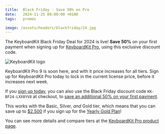 ```yaml
---
title:  Black Friday - Save 50% on Pro
date:   2024-11-25 08:00:00 +0100
tags:   promos

image: /assets/headers/blackfriday/24.jpg
---
```


The KeyboardKit Black Friday Deal for 2024 is live! **Save 50%** on your first payment when signing up for [KeyboardKit Pro](/pro), using this exclusive discount code.

![KeyboardKit logo]({{page.image}})

KeyboardKit Pro 9 is soon here, and with it price increases for all tiers. Sign up for KeyboardKit Pro today to lock in the current license price, before it increases next week.

If you [sign up today](/pro), you can also use the Black Friday discount code `KK-BF24-LXX8YV8` at checkout, to [save an additional 50% on your first payment](/pro).

This works with the Basic, Silver, *and* Gold tier, which means that you can save up to [$2.500](/pro) if you sign up for the [Yearly Gold Plan](/pro)!

You can see more details and compare tiers at the [KeyboardKit Pro product page](/pro).